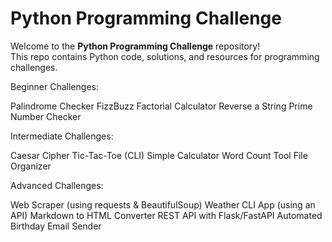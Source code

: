 # Python Programming Challenge

Welcome to the **Python Programming Challenge** repository!  
This repo contains Python code, solutions, and resources for programming challenges.


 Beginner Challenges:

Palindrome Checker
FizzBuzz
Factorial Calculator
Reverse a String
Prime Number Checker

 
Intermediate Challenges:

Caesar Cipher
Tic-Tac-Toe (CLI)
Simple Calculator
Word Count Tool
File Organizer

 
Advanced Challenges:

Web Scraper (using requests & BeautifulSoup)
Weather CLI App (using an API)
Markdown to HTML Converter
REST API with Flask/FastAPI
Automated Birthday Email Sender
